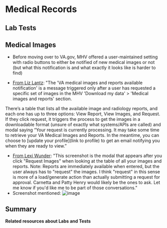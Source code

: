 # Medical Records

## Lab Tests








## Medical Images
* Before moving over to VA.gov, MHV offered a user-maintained setting with radio buttons to either be notified of new medical images or not (but what this notification is and what exactly it looks like is harder to find)

* [From Liz Lantz](https://dsva.slack.com/archives/C04DRS3L9NV/p1687786761816379?thread_ts=1686334008.074209&cid=C04DRS3L9NV): "The 'VA medical images and reports available notification' is a message triggered only after a user has requested a specific set of images in the MHV 'Download my data' > 'Medical images and reports' section.

There’s a table that lists all the available image and radiology reports, and each one has up to three options:  View Report, View Images, and Request.  If they click request, it triggers the process to get the images in a downloadable format (unsure of exactly what systems/APIs are called) and modal saying “Your request is currently processing. It may take some time to retrieve your VA Medical Images and Reports. In the meantime, you can choose to [update your profile](link to profile) to get an email notifying you when they are ready to view.”

* [From Lexi Wunder](https://dsva.slack.com/archives/C04DRS3L9NV/p1686592560953199?thread_ts=1686334008.074209&cid=C04DRS3L9NV): "This screenshot is the modal that appears after you click "Request Images" when looking at the table of all your images and reports. Note: Reports are immediately available when entered, but the user always has to "request" the images. I think "request" in this sense is more of a load/generate action than actually submitting a request for approval. Carnetta and Patty Henry would likely be the ones to ask. Let me know if you'd like me to be part of those conversations."
* Screenshot mentioned:
![image](https://github.com/department-of-veterans-affairs/va.gov-team/assets/106624475/cac00a03-51fb-4072-b8eb-8140b68b4b8b)







## Summary


**Related resources about Labs and Tests**
  


